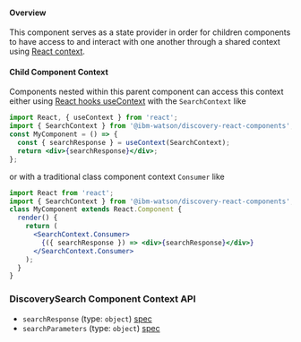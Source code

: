 #### Overview

This component serves as a state provider in order for children components to have access to and interact with one another through a shared context using [React context](https://reactjs.org/docs/context.html).

#### Child Component Context

Components nested within this parent component can access this context either using [React hooks useContext](https://reactjs.org/docs/hooks-reference.html#usecontext) with the `SearchContext` like

```jsx
import React, { useContext } from 'react';
import { SearchContext } from '@ibm-watson/discovery-react-components';
const MyComponent = () => {
  const { searchResponse } = useContext(SearchContext);
  return <div>{searchResponse}</div>;
};
```

or with a traditional class component context `Consumer` like

```jsx
import React from 'react';
import { SearchContext } from '@ibm-watson/discovery-react-components';
class MyComponent extends React.Component {
  render() {
    return (
      <SearchContext.Consumer>
        {({ searchResponse }) => <div>{searchResponse}</div>}
      </SearchContext.Consumer>
    );
  }
}
```

### DiscoverySearch Component Context API

- `searchResponse` (type: `object`) [spec](https://cloud.ibm.com/apidocs/discovery-data#query-a-collection)
- `searchParameters` (type: `object`) [spec](https://cloud.ibm.com/apidocs/discovery-data#query-a-collection)
